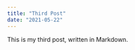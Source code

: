 ```yaml
---
title: "Third Post"
date: "2021-05-22"
---
```

<!-- metadata -->

This is my third post, written in Markdown.